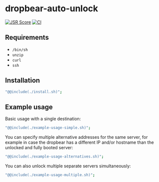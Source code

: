 # dropbear-auto-unlock

[![JSR Score](https://jsr.io/badges/@hugojosefson/dropbear-auto-unlock/score)](https://jsr.io/@hugojosefson/dropbear-auto-unlock)
[![CI](https://github.com/hugojosefson/dropbear-auto-unlock/actions/workflows/deno.yaml/badge.svg)](https://github.com/hugojosefson/dropbear-auto-unlock/actions/workflows/deno.yaml)

## Requirements

- `/bin/sh`
- `unzip`
- `curl`
- `ssh`

## Installation

```sh
"@@include(./install.sh)";
```

## Example usage

Basic usage with a single destination:

```sh
"@@include(./example-usage-simple.sh)";
```

You can specify multiple alternative addresses for the same server, for example
in case the dropbear has a different IP and/or hostname than the unlocked and
fully booted server:

```sh
"@@include(./example-usage-alternatives.sh)";
```

You can also unlock multiple separate servers simultaneously:

```sh
"@@include(./example-usage-multiple.sh)";
```
